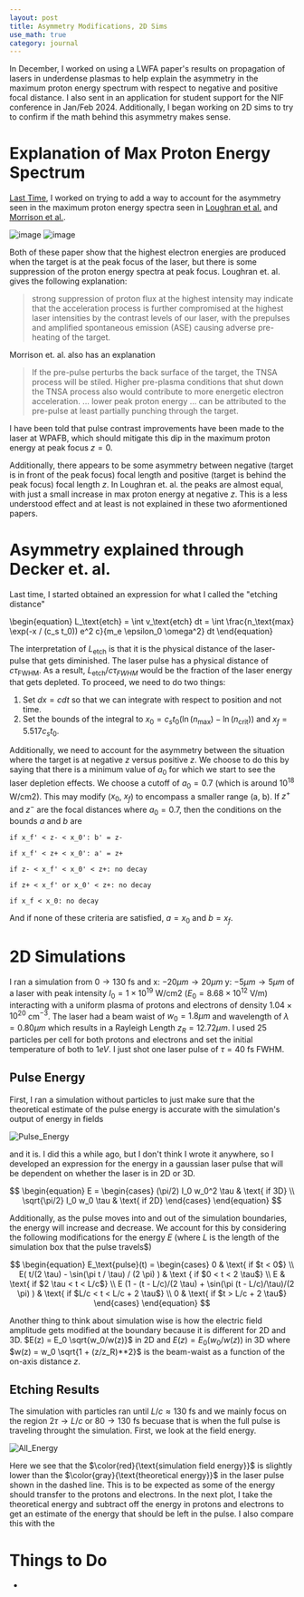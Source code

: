 ```yaml
---
layout: post
title: Asymmetry Modifications, 2D Sims
use_math: true
category: journal
---
```

In December, I worked on using a LWFA paper's results on propagation of lasers in underdense plasmas to help explain the asymmetry in the maximum proton energy spectrum with respect to negative and positive focal distance. I also sent in an application for student support for the NIF conference in Jan/Feb 2024. Additionally, I began working on 2D sims to try to confirm if the math behind this asymmetry makes sense. 

# Explanation of Max Proton Energy Spectrum
[Last Time](https://ronak-n-desai.github.io/23aut4/), I worked 
on trying to add a way to account for the asymmetry seen in the maximum proton energy spectra seen in 
[Loughran et al.](https://www.cambridge.org/core/journals/high-power-laser-science-and-engineering/article/automated-control-and-optimization-of-laserdriven-ion-acceleration/067E7D12CC7461E51E51B426BC7BDC40) 
and [Morrison et al.](https://iopscience.iop.org/article/10.1088/1367-2630/aaa8d1).

![image](https://github.com/ronak-n-desai/ronak-n-desai.github.io/assets/98538788/42e9b61c-53c7-4985-aff1-abb4ab400ca4)
![image](https://github.com/ronak-n-desai/ronak-n-desai.github.io/assets/98538788/779a361a-350f-465b-9176-3e8f57fb5a5c)

Both of these paper show that the highest electron energies are produced when the target is at the peak focus of the laser, but there is some suppression of the proton energy spectra at peak focus. Loughran et. al. gives the following explanation:
> strong suppression of proton flux at the highest intensity may indicate that the acceleration process is further compromised at the highest laser intensities by the contrast levels of our laser, with the prepulses and amplified spontaneous emission (ASE) causing adverse pre-heating of the target.

Morrison et. al. also has an explanation
> If the pre-pulse perturbs the back surface of the target, the TNSA process will be stiled. Higher pre-plasma conditions that shut down the TNSA process also would contribute to more energetic electron acceleration. ... lower peak proton energy ... can be attributed to the pre-pulse at least partially punching through the target. 

I have been told that pulse contrast improvements have been made to the laser at WPAFB, which should mitigate this dip in the maximum proton energy at peak focus $z=0$.

Additionally, there appears to be some asymmetry between negative (target is in front of the peak focus) focal length and positive (target is behind the peak focus) focal length $z$. In Loughran et. al. the peaks are almost equal, with just a small increase in max proton energy at negative $z$. This is a less understood effect and at least is not explained in these two aformentioned papers. 

# Asymmetry explained through Decker et. al. 
Last time, I started obtained an expression for what I called the "etching distance"

\begin{equation}
L_\text{etch} = \int v_\text{etch} dt = \int \frac{n_\text{max} \exp(-x / (c_s t_0)) e^2 c}{m_e \epsilon_0 \omega^2} dt
\end{equation}

The interpretation of $L_\text{etch}$ is that it is the physical distance of the laser-pulse that gets diminished. The laser pulse has a physical distance of $c \tau_\text{FWHM}$. As a result, $L_\text{etch}/c \tau_{FWHM}$ would be the fraction of the laser energy that gets depleted. To proceed, we need to do two things:

1. Set $dx = c dt$ so that we can integrate with respect to position and not time.
2. Set the bounds of the integral to $x_0 = c_s t_0 ( \ln(n_\text{max}) - \ln(n_\text{crit}) )$ and $x_f = 5.517 c_s t_0$.

Additionally, we need to account for the asymmetry between the situation where the target is at negative $z$ versus positive $z$. We choose to do this by saying that there is a minimum value of $a_0$ for which we start to see the laser depletion effects. We choose a cutoff of $a_0 = 0.7$ (which is around $10^{18}$ W/cm2). This may modify ($x_0$, $x_f$) to encompass a smaller range (a, b). If $z^+$ and $z^-$ are the focal distances where $a_0 = 0.7$, then the conditions on the bounds $a$ and $b$ are

`if x_f' < z- < x_0': b' = z-`

`if x_f' < z+ < x_0': a' = z+`

`if z- < x_f' < x_0' < z+: no decay`

`if z+ < x_f' or x_0' < z+: no decay`

`if x_f < x_0: no decay`

And if none of these criteria are satisfied, $a = x_0$ and $b = x_f$. 

# 2D Simulations
I ran a simulation from $0 \rightarrow 130$ fs and x: $-20 \mu m \rightarrow 20 \mu m$ y: $-5 \mu m \rightarrow 5 \mu m$ of a laser with peak intensity $I_0 = 1 \times 10^{19}$ W/cm2 ($E_0 = 8.68 \times 10^{12}$ V/m) interacting with a uniform plasma of protons and electrons of density $1.04 \times 10^20$ cm$^{-3}$. The laser had a beam waist of $w_0 = 1.8 \mu m$ and wavelength of $\lambda = 0.80 \mu m$ which results in a Rayleigh Length $z_R = 12.72 \mu m$. I used 25 particles per cell for both protons and electrons and set the initial temperature of both to $1eV$. I just shot one laser pulse of $\tau = 40$ fs FWHM. 

## Pulse Energy
First, I ran a simulation without particles to just make sure that the theoretical estimate of the pulse energy is accurate with the simulation's output of energy in fields

![Pulse_Energy](https://github.com/ronak-n-desai/ronak-n-desai.github.io/assets/98538788/ffe4eb8a-62bd-4b03-8664-a701456b7789)

and it is. I did this a while ago, but I don't think I wrote it anywhere, so I developed an expression for the energy in a gaussian laser pulse that will be dependent on whether the laser is in 2D or 3D. 

$$
\begin{equation}
E = 
\begin{cases}
(\pi/2) I_0 w_0^2 \tau & \text{ if 3D} \\
\sqrt{\pi/2} I_0 w_0 \tau & \text{ if 2D} 
\end{cases}
\end{equation}
$$

Additionally, as the pulse moves into and out of the simulation boundaries, the energy will increase and decrease. We account for this by considering the following modifications for the energy $E$ (where $L$ is the length of the simulation box that the pulse travels$)

$$
\begin{equation}
E_\text{pulse}(t) = 
\begin{cases}
0 & \text{ if $t < 0$} \\
E( t/(2 \tau) - \sin(\pi t / \tau) / (2 \pi) ) & \text { if $0 < t < 2 \tau$} \\
E & \text{ if $2 \tau < t < L/c$} \\
E (1 - (t - L/c)/(2 \tau) + \sin(\pi (t - L/c)/\tau)/(2 \pi) ) & \text{ if $L/c < t < L/c + 2 \tau$} \\
0 & \text{ if $t > L/c + 2 \tau$}
\end{cases}
\end{equation}
$$

Another thing to think about simulation wise is how the electric field amplitude gets modified at the boundary because it is different for 2D and 3D. $E(z) = E_0 \sqrt{w_0/w(z)}$ in 2D and $E(z) = E_0 (w_0 / w(z))$ in 3D where $w(z) = w_0 \sqrt{1 + (z/z_R)**2}$ is the beam-waist as a function of the on-axis distance $z$. 

## Etching Results
The simulation with particles ran until $L/c \approx 130$ fs and we mainly focus on the region $2 \tau \rightarrow L/c$ or $80 \rightarrow 130$ fs becuase that is when the full pulse is traveling throught the simulation. First, we look at the field energy.

![All_Energy](https://github.com/ronak-n-desai/ronak-n-desai.github.io/assets/98538788/94c322a5-f77f-4c68-a780-38cfcbbc87ff)

Here we see that the $\color{red}{\text{simulation field energy}}$ is slightly lower than the $\color{gray}{\text{theoretical energy}}$ in the laser pulse shown in the dashed line. This is to be expected as some of the energy should transfer to the protons and electrons. In the next plot, I take the theoretical energy and subtract off the energy in protons and electrons to get an estimate of the energy that should be left in the pulse. I also compare this with the 





# Things to Do
- 
